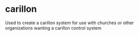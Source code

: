# carillon
Used to create a carillon system for use with churches or other organizations wanting a carillon control system
